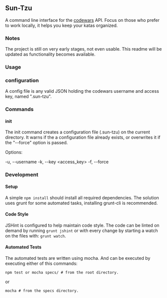 ## Sun-Tzu ##

A command line interface for the [codewars][1] API. Focus on those who prefer to work locally,
it helps you keep your katas organized.

### Notes ###

The project is still on very early stages, not even usable. This readme will be updated as functionality becomes available.

### Usage ###

### configuration ###

A config file is any valid JSON holding the codewars username and access key, named ".sun-tzu".

### Commands ###

#### init ####

The init command creates a configuration file (.sun-tzu) on the current directory. It warns if the a configuration file already exists, or overwrites it if the "--force" option is passed.

Options:

-u, --username <username>
-k, --key <access_key>
-f, --force

### Development ###

#### Setup ####

A simple ```npm install``` should install all required dependencies. The solution uses grunt for some automated tasks, installing grunt-cli is recommended.

#### Code Style ####

JSHint is configured to help maintain code style. The code can be linted on demand by running ```grunt jshint``` or with every change by starting a watch on the files with: ```grunt watch```.

#### Automated Tests ####

The automated tests are written using mocha. And can be executed by executing either of this commands:

```npm test or mocha specs/ # from the root directory.```

or

```mocha # from the specs directory.``` 

[1]: http://dev.codewars.com/